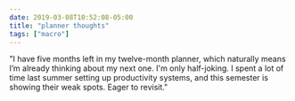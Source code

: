 ```yaml
---
date: 2019-03-08T10:52:08-05:00
title: "planner thoughts"
tags: ["macro"]
---
```

"I have five months left in my twelve-month planner, which naturally means I’m already thinking about my next one. I'm only half-joking. I spent a lot of time last summer setting up productivity systems, and this semester is showing their weak spots. Eager to revisit."